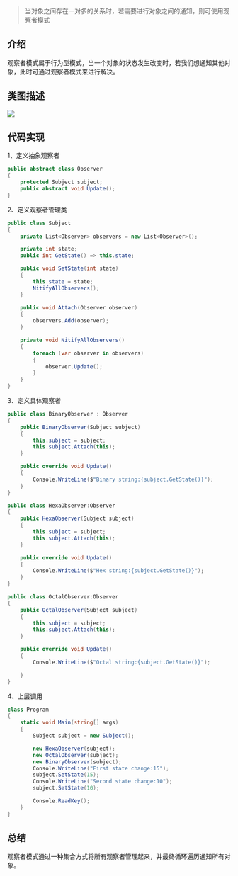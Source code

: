 ﻿> 当对象之间存在一对多的关系时，若需要进行对象之间的通知，则可使用观察者模式

## 介绍

观察者模式属于行为型模式，当一个对象的状态发生改变时，若我们想通知其他对象，此时可通过观察者模式来进行解决。

## 类图描述

![](https://img2018.cnblogs.com/blog/749711/201812/749711-20181209222402877-220092438.png)

## 代码实现

1、定义抽象观察者

```C#
public abstract class Observer
{
    protected Subject subject;
    public abstract void Update();
}
```

2、定义观察者管理类

```C#
public class Subject
{
    private List<Observer> observers = new List<Observer>();

    private int state;
    public int GetState() => this.state;

    public void SetState(int state)
    {
        this.state = state;
        NitifyAllObservers();
    }

    public void Attach(Observer observer)
    {
        observers.Add(observer);
    }

    private void NitifyAllObservers()
    {
        foreach (var observer in observers)
        {
            observer.Update();
        }
    }
}
```

3、定义具体观察者

```C#
public class BinaryObserver : Observer
{
    public BinaryObserver(Subject subject)
    {
        this.subject = subject;
        this.subject.Attach(this);
    }

    public override void Update()
    {
        Console.WriteLine($"Binary string:{subject.GetState()}");
    }
}

public class HexaObserver:Observer
{
    public HexaObserver(Subject subject)
    {
        this.subject = subject;
        this.subject.Attach(this);
    }

    public override void Update()
    {
        Console.WriteLine($"Hex string:{subject.GetState()}");
    }
}

public class OctalObserver:Observer
{
    public OctalObserver(Subject subject)
    {
        this.subject = subject;
        this.subject.Attach(this);
    }

    public override void Update()
    {
        Console.WriteLine($"Octal string:{subject.GetState()}");

    }
}
```

4、上层调用

```C#
class Program
{
    static void Main(string[] args)
    {
        Subject subject = new Subject();

        new HexaObserver(subject);
        new OctalObserver(subject);
        new BinaryObserver(subject);
        Console.WriteLine("First state change:15");
        subject.SetState(15);
        Console.WriteLine("Second state change:10");
        subject.SetState(10);

        Console.ReadKey();
    }
}
```

## 总结

观察者模式通过一种集合方式将所有观察者管理起来，并最终循环遍历通知所有对象。

